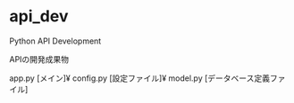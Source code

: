 # api_dev
Python API Development

APIの開発成果物

app.py [メイン]¥
config.py [設定ファイル]¥
model.py [データベース定義ファイル]